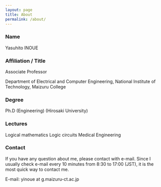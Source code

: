 ```yaml
---
layout: page
title: About
permalink: /about/
---
```


### Name
Yasuhito INOUE

### Affiliation / Title
Associate Professor

Department of Electrical and Computer Engineering, National Institute of Technology, Maizuru College

### Degree
Ph.D (Engineering) (Hirosaki University)

### Lectures
Logical mathematics
Logic circuits
Medical Engineering

### Contact
If you have any question about me, please contact with e-mail. Since I usually check e-mail every 10 minutes from 8:30 to 17:00 (JST), it is the most quick way to contact me.

E-mail: yinoue at g.maizuru-ct.ac.jp